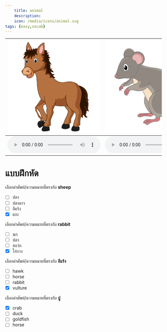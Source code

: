 ```yaml
---
    title: animal
    description: 
    icon: /media/icons/animal.svg
tags: {easy,vocab}
---
```


<div class="carrousel">

|![](/media/img/animal/horse.svg)|![](/media/img/animal/mouse.svg)|![](/media/img/animal/crab.svg)|![](/media/img/animal/hawk.svg)|![](/media/img/animal/cow.svg)|![](/media/img/animal/bat.svg)|![](/media/img/animal/chicken.svg)|![](/media/img/animal/cat.svg)|![](/media/img/animal/fish.svg)|![](/media/img/animal/duck.svg)|![](/media/img/animal/vulture.svg)|![](/media/img/animal/butterfly.svg)|![](/media/img/animal/starfish.svg)|![](/media/img/animal/sheep.svg)|![](/media/img/animal/peacock.svg)|![](/media/img/animal/goat.svg)|![](/media/img/animal/shellfish.svg)|![](/media/img/animal/eagle.svg)|![](/media/img/animal/buffalo.svg)|![](/media/img/animal/pig.svg)|![](/media/img/animal/owl.svg)|![](/media/img/animal/shrimp.svg)|![](/media/img/animal/ostrich.svg)|![](/media/img/animal/dog.svg)|![](/media/img/animal/bird.svg)|![](/media/img/animal/turkey.svg)|![](/media/img/animal/rabbit.svg)|![](/media/img/animal/goldfish.svg)|![](/media/img/animal/bee.svg)|![](/media/img/animal/parrot.svg)|![](/media/img/animal/dragonfly.svg)|![](/media/img/animal/elephant.svg)|
|-------------------------------|-------------------------------|-------------------------------|-------------------------------|-------------------------------|-------------------------------|-------------------------------|-------------------------------|-------------------------------|-------------------------------|-------------------------------|-------------------------------|-------------------------------|-------------------------------|-------------------------------|-------------------------------|-------------------------------|-------------------------------|-------------------------------|-------------------------------|-------------------------------|-------------------------------|-------------------------------|-------------------------------|-------------------------------|-------------------------------|-------------------------------|-------------------------------|-------------------------------|-------------------------------|-------------------------------|-------------------------------|
|![](/media/audio/horse.mp3)|![](/media/audio/mouse.mp3)|![](/media/audio/crab.mp3)|![](/media/audio/hawk.mp3)|![](/media/audio/cow.mp3)|![](/media/audio/bat.mp3)|![](/media/audio/chicken.mp3)|![](/media/audio/cat.mp3)|![](/media/audio/fish.mp3)|![](/media/audio/duck.mp3)|![](/media/audio/vulture.mp3)|![](/media/audio/butterfly.mp3)|![](/media/audio/starfish.mp3)|![](/media/audio/sheep.mp3)|![](/media/audio/peacock.mp3)|![](/media/audio/goat.mp3)|![](/media/audio/shellfish.mp3)|![](/media/audio/eagle.mp3)|![](/media/audio/buffalo.mp3)|![](/media/audio/pig.mp3)|![](/media/audio/owl.mp3)|![](/media/audio/shrimp.mp3)|![](/media/audio/ostrich.mp3)|![](/media/audio/dog.mp3)|![](/media/audio/bird.mp3)|![](/media/audio/turkey.mp3)|![](/media/audio/rabbit.mp3)|![](/media/audio/goldfish.mp3)|![](/media/audio/bee.mp3)|![](/media/audio/parrot.mp3)|![](/media/audio/dragonfly.mp3)|![](/media/audio/elephant.mp3)|

</div>



# แบบฝึกหัด


 เลือกคำศัพท์/ความหมายที่ตรงกับ **sheep**
 - [ ] ปลา
 - [ ] ปลาดาว
 - [ ] อีแร้ง
 - [x] แกะ

 เลือกคำศัพท์/ความหมายที่ตรงกับ **rabbit**
 - [ ] นก
 - [ ] ปลา
 - [ ] ฮอว์ก
 - [x] ไก่งวง

 เลือกคำศัพท์/ความหมายที่ตรงกับ **อีแร้ง**
 - [ ] hawk
 - [ ] horse
 - [ ] rabbit
 - [x] vulture

 เลือกคำศัพท์/ความหมายที่ตรงกับ **ปู**
 - [x] crab
 - [ ] duck
 - [ ] goldfish
 - [ ] horse
